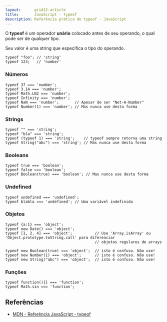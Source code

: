 ```yaml
---
layout:      grid12-article
title:       JavaScript - typeof
description: Referência prática de typeof - JavaScript
---
```


O __typeof__ é um operador __unário__ colocado antes de seu operando, o qual pode ser de qualquer tipo. 

Seu valor é uma string que especifica o tipo do operando.

    typeof "foo"; // 'string'
    typeof 123;   // 'number'


### Números

    typeof 37 === 'number';
    typeof 3.14 === 'number';
    typeof Math.LN2 === 'number';
    typeof Infinity === 'number';
    typeof NaN === 'number';       // Apesar de ser "Not-A-Number"
    typeof Number(1) === 'number'; // Mas nunca use desta forma

### Strings

    typeof "" === 'string';
    typeof "bla" === 'string';
    typeof (typeof 1) === 'string';    // typeof sempre retorna uma string
    typeof String("abc") === 'string'; // Mas nunca use desta forma

### Booleans

    typeof true === 'boolean';
    typeof false === 'boolean';
    typeof Boolean(true) === 'boolean'; // Mas nunca use desta forma

### Undefined

    typeof undefined === 'undefined';
    typeof blabla === 'undefined'; // Uma variável indefinida

### Objetos

    typeof {a:1} === 'object';
    typeof new Date() === 'object';
    typeof [1, 2, 4] === 'object';          // Use 'Array.isArray' ou 'Object.prototype.toString.call' para diferenciar
                                            // objetos regulares de arrays

    typeof new Boolean(true) === 'object';  // isto é confuso. Não use!
    typeof new Number(1) === 'object';      // isto é confuso. Não use!
    typeof new String("abc") === 'object';  // isto é confuso. Não use!

### Funções

    typeof function(){} === 'function';
    typeof Math.sin === 'function';



Referências
---

- [MDN - Referência JavaScript - typeof](https://developer.mozilla.org/pt-BR/docs/Web/JavaScript/Reference/Operators/typeof "link-externo")